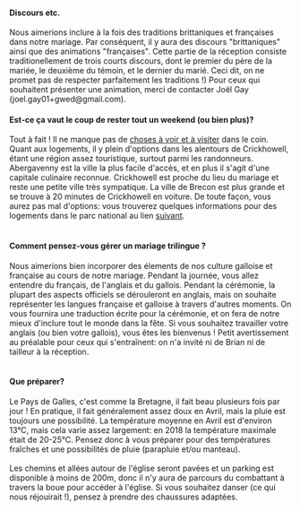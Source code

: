 <h4>Discours etc.</h4>
Nous aimerions inclure à la fois des traditions brittaniques et françaises dans notre mariage. Par conséquent, il y aura des discours "brittaniques" ainsi que des animations "françaises". Cette partie de la réception consiste traditionellement de trois courts discours, dont le premier du père de la mariée, le deuxième du témoin, et le dernier du marié. Ceci dit, on ne promet pas de respecter parfaitement les traditions !)
Pour ceux qui souhaitent présenter une animation, merci de contacter Joël Gay (joel.gay01+gwed@gmail.com).

<h4>Est-ce ça vaut le coup de rester tout un weekend (ou bien plus)?</h4>

Tout à fait ! Il ne manque pas de  <a href="https://www.breconbeacons.org/things-to-do" target="_blank"> choses à voir et à visiter</a> dans le coin. Quant aux logements, il y plein d'options dans les alentours de Crickhowell, étant une région assez touristique, surtout parmi les randonneurs. Abergavenny est la ville la plus facile d'accès, et en plus il s'agit d'une capitale culinaire reconnue. Crickhowell est proche du lieu du mariage et reste une petite ville très sympatique. La ville de Brecon est plus grande et se trouve à 20 minutes de Crickhowell en voiture. De toute façon, vous aurez pas mal d'options: vous trouverez quelques informations pour des logements dans le parc national au lien <a href="https://www.breconbeacons.org/where-to-stay" target="_blank">suivant</a>.
<br><br>
<h4>Comment pensez-vous gérer un mariage trilingue ?</h4>
Nous aimerions bien incorporer des élements de nos culture galloise et française au cours de notre mariage. Pendant la journée, vous allez entendre du français, de l'anglais et du gallois. Pendant la cérémonie, la plupart des aspects officiels se dérouleront en anglais, mais on souhaite représenter les langues française et galloise à travers d'autres moments. On vous fournira une traduction écrite pour la cérémonie, et on fera de notre mieux d'inclure tout le monde dans la fête. Si vous souhaitez travailler votre anglais (ou bien votre gallois), vous êtes les bienvenus ! Petit avertissement au préalable pour ceux qui s'entraînent: on n'a invité ni de Brian ni de tailleur à la réception.
<br><br>
<h4>Que préparer?</h4>
Le Pays de Galles, c'est comme la Bretagne, il fait beau plusieurs fois par jour ! En pratique, il fait généralement assez doux en Avril, mais la pluie est toujours une possibilité. La température moyenne en Avril est d'environ 13°C, mais cela varie assez largement: en 2018 la température maximale était de 20-25°C. Pensez donc à vous préparer pour des températures fraîches et une possibilités de pluie (parapluie et/ou manteau).
<br><br>
Les chemins et allées autour de l'église seront pavées et un parking est disponible à moins de 200m, donc il n'y aura de parcours du combattant à travers la boue pour accéder à l'église. Si vous souhaitez danser (ce qui nous réjouirait !), pensez à prendre des chaussures adaptées.
